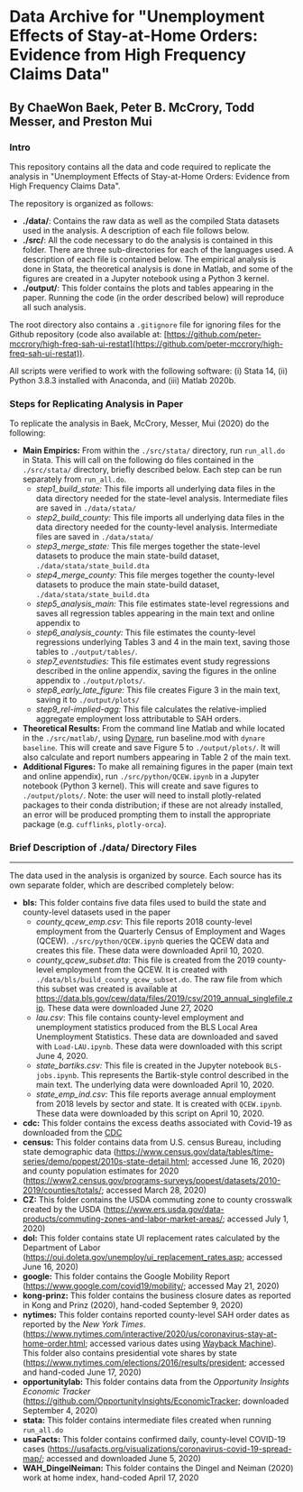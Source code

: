 # Data Archive for "Unemployment Effects of Stay-at-Home Orders: Evidence from High Frequency Claims Data"

## By  ChaeWon Baek, Peter B. McCrory, Todd Messer, and Preston Mui

### Intro

This repository contains all the data and code required to replicate the analysis in "Unemployment Effects of Stay-at-Home Orders: Evidence from High Frequency Claims Data".

The repository is organized as follows:
  - **./data/**: Contains the raw data as well as the compiled Stata datasets used in the analysis. A description of each file follows below.
  - **./src/**: All the code necessary to do the analysis is contained in this folder. There are three sub-directories for each of the languages used. A description of each file is contained below. The empirical analysis is done in Stata, the theoretical analysis is done in Matlab, and some of the figures are created in a Jupyter notebook using a Python 3 kernel.
  - **./output/**: This folder contains the plots and tables appearing in the paper. Running the code (in the order described below) will reproduce all such analysis.

The root directory also contains a `.gitignore` file for ignoring files for the Github repository (code also available at: [https://github.com/peter-mccrory/high-freq-sah-ui-restat](https://github.com/peter-mccrory/high-freq-sah-ui-restat)).

All scripts were verified to work with the following software: (i) Stata 14, (ii) Python 3.8.3 installed with Anaconda, and (iii) Matlab 2020b.

### Steps for Replicating Analysis in Paper

To replicate the analysis in Baek, McCrory, Messer, Mui (2020) do the following:

- **Main Empirics:** From within the `./src/stata/` directory, run `run_all.do` in Stata. This will call on the following do files contained in the `./src/stata/` directory, briefly described below. Each step can be run separately from `run_all.do`.
    - *step1_build_state:* This file imports all underlying data files in the data directory needed for the state-level analysis. Intermediate files are saved in `./data/stata/`
    - *step2_build_county:* This file imports all underlying data files in the data directory needed for the county-level analysis. Intermediate files are saved in `./data/stata/`
    - *step3_merge_state:* This file merges together the state-level datasets to produce the main state-build dataset, `./data/stata/state_build.dta`
    - *step4_merge_county:* This file merges together the county-level datasets to produce the main state-build dataset, `./data/stata/state_build.dta`
    - *step5_analysis_main:* This file estimates state-level regressions and saves all regression tables appearing in the main text and online appendix to
    - *step6_analysis_county:* This file estimates the county-level regressions underlying Tables 3 and 4 in the main text, saving those tables to `./output/tables/`.
    - *step7_eventstudies:* This file estimates event study regressions described in the online appendix, saving the figures in the online appendix to `./output/plots/`.
    - *step8_early_late_figure:* This file creates Figure 3 in the main text, saving it to `./output/plots/`
    - *step9_rel-implied-agg:* This file calculates the relative-implied aggregate employment loss attributable to SAH orders.
- **Theoretical Results:** From the command line Matlab and while located in the `./src/matlab/`, using [Dynare](https://www.dynare.org/), run baseline.mod with `dynare baseline`. This will create and save Figure 5 to `./output/plots/`. It will also calculate and report numbers appearing in Table 2 of the main text.
- **Additional Figures:** To make all remaining figures in the paper (main text and online appendix), run `./src/python/QCEW.ipynb` in a Jupyter notebook (Python 3 kernel). This will create and save figures to `./output/plots/`. Note: the user will need to install plotly-related packages to their conda distribution; if these are not already installed, an error will be produced prompting them to install the appropriate package (e.g. `cufflinks`, `plotly-orca`).

### Brief Description of ./data/ Directory Files
****
The data used in the analysis is organized by source. Each source has its own separate folder, which are described completely below:

- **bls:** This folder contains five data files used to build the state and county-level datasets used in the paper
  - *county_qcew_emp.csv*: This file reports 2018 county-level employment from the Quarterly Census of Employment and Wages (QCEW). `./src/python/QCEW.ipynb` queries the QCEW data and creates this file. These data were downloaded April 10, 2020.
  - *county_qcew_subset.dta*: This file is created from the 2019 county-level employment from the QCEW. It is created with `./data/bls/build_county_qcew_subset.do`. The raw file from which this subset was created is available at https://data.bls.gov/cew/data/files/2019/csv/2019_annual_singlefile.zip. These data were downloaded June 27, 2020
  - *lau.csv*: This file contains county-level employment and unemployment statistics produced from the BLS Local Area Unemployment Statistics. These data are downloaded and saved with `Load-LAU.ipynb`. These data were downloaded with this script June 4, 2020.
  - *state_bartiks.csv:* This file is created in the Jupyter notebook `BLS-jobs.ipynb`. This represents the Bartik-style control described in the main text. The underlying data were downloaded April 10, 2020.
  - *state_emp_ind.csv:* This file reports average annual employment from 2018 levels by sector and state. It is created with `QCEW.ipynb`. These data were downloaded by this script on April 10, 2020.
- **cdc:** This folder contains the excess deaths associated with Covid-19 as downloaded from the [CDC](https://www.cdc.gov/nchs/nvss/vsrr/covid19/excess_deaths.htm)
- **census:** This folder contains data from U.S. census Bureau, including state demographic data (https://www.census.gov/data/tables/time-series/demo/popest/2010s-state-detail.html; accessed June 16, 2020) and county population estimates for 2020 (https://www2.census.gov/programs-surveys/popest/datasets/2010-2019/counties/totals/; accessed March 28, 2020)
- **CZ:** This folder contains the USDA commuting zone to county crosswalk created by the USDA (https://www.ers.usda.gov/data-products/commuting-zones-and-labor-market-areas/; accessed July 1, 2020)
- **dol:** This folder contains state UI replacement rates calculated by the Department of Labor (https://oui.doleta.gov/unemploy/ui_replacement_rates.asp; accessed June 16, 2020)
- **google:** This folder contains the Google Mobility Report (https://www.google.com/covid19/mobility/; accessed May 21, 2020)
- **kong-prinz:** This folder contains the business closure dates as reported in Kong and Prinz (2020), hand-coded September 9, 2020)
- **nytimes:** This folder contains reported county-level SAH order dates as reported by the *New York Times*. (https://www.nytimes.com/interactive/2020/us/coronavirus-stay-at-home-order.html; accessed various dates using [Wayback Machine](https://archive.org/web/)). This folder also contains presidential vote shares by state (https://www.nytimes.com/elections/2016/results/president; accessed and hand-coded June 17, 2020)
- **opportunitylab:** This folder contains data from the *Opportunity Insights Economic Tracker* (https://github.com/OpportunityInsights/EconomicTracker; downloaded September 4, 2020)
- **stata:** This folder contains intermediate files created when running `run_all.do`
- **usaFacts:** This folder contains confirmed daily, county-level COVID-19 cases (https://usafacts.org/visualizations/coronavirus-covid-19-spread-map/; accessed and downloaded June 5, 2020)
- **WAH_DingelNeiman:** This folder contains the Dingel and Neiman (2020) work at home index, hand-coded April 17, 2020

